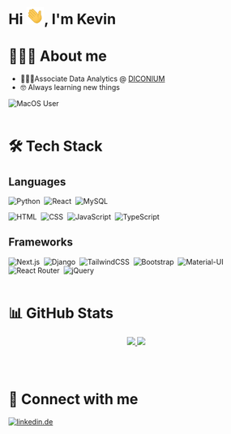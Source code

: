 # Hi <img width="35" src="./media/wave.gif">, I'm Kevin
# 👨🏼‍💻 About me
-   👨🏼‍💻Associate Data Analytics @ <a href="https://diconium.com">DICONIUM</a>
-   🤓 Always learning new things

![MacOS User](https://img.shields.io/badge/mac%20os-000000?style=for-the-badge&logo=apple&logoColor=white)
<br /><br />

#   🛠️ Tech Stack

## Languages
![Python](https://img.shields.io/badge/Python-3776AB?style=for-the-badge&logo=python&logoColor=white)&nbsp;&nbsp;![React](https://img.shields.io/badge/React-20232A?style=for-the-badge&logo=react&logoColor=61DAFB)&nbsp;&nbsp;![MySQL](https://img.shields.io/badge/MySQL-00000F?style=for-the-badge&logo=mysql&logoColor=white)

![HTML](https://img.shields.io/badge/HTML-239120?style=for-the-badge&logo=html5&logoColor=white)&nbsp;&nbsp;![CSS](https://img.shields.io/badge/CSS-2b4dd5?&style=for-the-badge&logo=css3&logoColor=white)&nbsp;&nbsp;![JavaScript](https://img.shields.io/badge/JavaScript-F7DF1E?style=for-the-badge&logo=javascript&logoColor=black)&nbsp;&nbsp;![TypeScript](https://img.shields.io/badge/TypeScript-007ACC?style=for-the-badge&logo=typescript&logoColor=white)
## Frameworks

![Next.js](https://img.shields.io/badge/Nextjs-000000?style=for-the-badge&logo=nextdotjs&logoColor=white)&nbsp;&nbsp;![Django](https://img.shields.io/badge/Django-092E20?style=for-the-badge&logo=django&logoColor=white)&nbsp;&nbsp;![TailwindCSS](https://img.shields.io/badge/Tailwind-06B6D4?style=for-the-badge&logo=tailwindcss&logoColor=white)&nbsp;&nbsp;![Bootstrap](https://img.shields.io/badge/Bootstrap-563D7C?style=for-the-badge&logo=bootstrap&logoColor=white)&nbsp;&nbsp;![Material-UI](https://img.shields.io/badge/Material--UI-0081CB?style=for-the-badge&logo=material-ui&logoColor=white)
![React Router](https://img.shields.io/badge/React_Router-CA4245?style=for-the-badge&logo=react-router&logoColor=white)&nbsp;&nbsp;![jQuery](https://img.shields.io/badge/jQuery-0769AD?style=for-the-badge&logo=jquery&logoColor=white)
<br /><br />


# 📊 GitHub Stats
<p align="center">
<a href="https://github.com/kevin-eberhardt">
  <img height="180em" src="https://github-readme-stats-eight-theta.vercel.app/api?username=kevin-eberhardt&show_icons=true&theme=algolia&include_all_commits=true&count_private=true"/>
  <img height="180em" src="https://github-readme-stats-eight-theta.vercel.app/api/top-langs/?username=kevin-eberhardt&layout=compact&langs_count=8&theme=algolia&hide=jupyter%20notebook"/>
</a>
</p>
<br /><br />

# 🤝 Connect with me
[![linkedin.de](https://img.shields.io/badge/LinkedIn-0077B5?style=for-the-badge&logo=linkedin&logoColor=white)](https://www.linkedin.com/in/kevin-eberhardt-8a436b204/)
